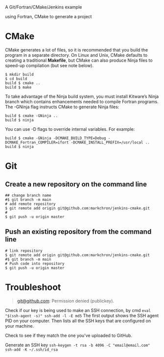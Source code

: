 
A Git/Fortran/CMake/Jenkins example 

using Fortran, CMake to generate a project

# CMake
CMake generates a lot of files, so it is recommended that you build the program in a separate directory. 
On Linux and Unix, CMake defaults to creating a traditional __Makefile__, 
but CMake can also produce Ninja files to speed-up compilation (but see note below).
```
$ mkdir build
$ cd build
build $ cmake ..
build $ make
```

To take advantage of the Ninja build system, you must install Kitware’s Ninja branch 
which contains enhancements needed to compile Fortran programs. The -GNinja flag instructs CMake to generate Ninja files:
```
build $ cmake -GNinja ..
build $ ninja
```
You can use -D flags to override internal variables. For example:
```
build $ cmake -GNinja -DCMAKE_BUILD_TYPE=Debug -DCMAKE_Fortran_COMPILER=ifort -DCMAKE_INSTALL_PREFIX=/usr/local ..
build $ ninja
```

# Git

## Create a new repository on the command line
```
## change branch name
#$ git branch -m main 
# add remote repository
$ git remote add origin git@github.com:markchron/jenkins-cmake.git
#
$ git push -u origin master
```

## Push an existing repository from the command line
```
# link repository 
$ git remote add origin git@github.com:markchron/jenkins-cmake.git
#$ git branch -m main
# Push code into repository
$ git push -u origin master
```

# Troubleshoot
> git@github.com: Permission denied (publickey).

Check if our key is being used to make an SSH connection, by cmd 
`eval "$(ssh-agent -s)" ssh-add -l -E md5`
The first output shows the SSH agent PID on your computer. 
Then lists all the SSH keys that are configured on your machine. 

Check to see if they match the one you've uploaded to GitHub. 

Generate an SSH key `ssh-keygen -t rsa -b 4096 -C "email@email.com" ssh-add -K ~/.ssh/id_rsa`


